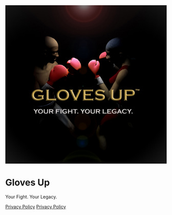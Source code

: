 <!DOCTYPE html>
<html lang="en">
<head>
</head>
<body>
  <img src="Assets/Gloves up_game cover.jpg" alt="Gloves Up Cover Art" width="600">

  <h1>Gloves Up</h1>
  <p>Your Fight. Your Legacy.</p>
  <a href="privacyPolicy.html" target="_blank">Privacy Policy</a>
  <a href="privacy-policy.html" target="_blank">Privacy Policy</a>
</body>
</html>

